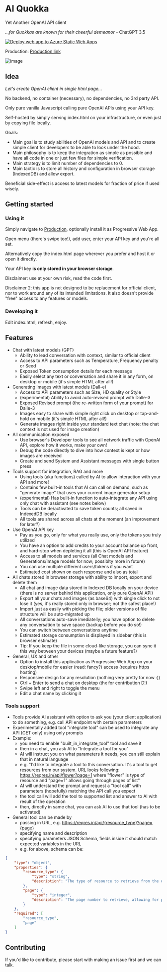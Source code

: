 # AI Quokka

Yet Another OpenAI API client

_...for Quokkas are known for their cheerful demeanor_  - ChatGPT 3.5

[![Deploy web app to Azure Static Web Apps](https://github.com/LordMsz/aiquokka/actions/workflows/azure-staticwebapp.yml/badge.svg)](https://github.com/LordMsz/aiquokka/actions/workflows/azure-staticwebapp.yml)

Production: [Production link](https://gentle-river-0082c9d03.3.azurestaticapps.net/)

![image](https://github.com/LordMsz/aiquokka/assets/33070601/76afa89f-37f6-4eb2-b639-a5f4b5a88c08)

## Idea

_Let's create OpenAI client in single html page..._

No backend, no container (necessary), no dependencies, no 3rd party API.

Only pure vanilla Javascript calling pure OpenAI APIs using your API key.

Self-hosted by simply serving index.html on your infrastructure, or even just by copying file locally.

Goals:

- Main goal is to study abilities of OpenAI models and API and to create simple client for developers to be able to look under the hood.
- Main philosophy is to keep the integration as simple as possible and have all code in one or just few files for simple verification.
- Main strategy is to limit number of dependencies to 0.
- Main tactic is to store all history and configuration in browser storage (IndexedDB) and allow export.

Beneficial side-effect is access to latest models for fraction of price if used wisely.

## Getting started

### Using it

Simply navigate to [Production](https://gentle-river-0082c9d03.3.azurestaticapps.net/), optionally install it as Progressive Web App.

Open menu (there's swipe too!), add user, enter your API key and you're all set.


Alternatively copy the index.html page wherever you prefer and host it or open it directly.


Your API key **is only stored in your browser storage**.

Disclaimer: use at your own risk, read the code first.

Disclaimer 2: this app is not designed to be replacement for official client, nor to work around any of its intended limitations. It also doesn't provide "free" access to any features or models.

### Developing it

Edit index.html, refresh, enjoy.

## Features

- Chat with latest models (GPT)
  - Ability to lead conversation with context, similar to official client
  - Access to API parameters such as Temperature, Frequency penalty or Seed
  - Exposed Token consumption details for each message
  - Easily select any text or conversation and share it in any form, on desktop or mobile (it's simple HTML after all!)
- Generating images with latest models (Dall-e)
  - Access to API parameters such as Size, HD quality or Style
  - (experimental) Ability to avoid auto-revised prompt with Dalle-3
  - Exposed Revised prompt (the re-written form of your prompt) for Dalle-3
  - Images easy to share with simple right click on desktop or tap-and-hold on mobile (it's simple HTML after all!)
  - Generate images right inside your standard text chat (note: the chat context is not used for image creation)
- All communication exposed
  - Use browser's Developer tools to see all network traffic with OpenAI API, explore how it works, make your own!
  - Debug the code directly to dive into how context is kept or how images are received
  - Create and send System and Assistant messages with single button press
- Tools support for integration, RAG and more
  - Using tools (aka functions) called by AI to allow interaction with your API and more!
  - Contains few built-in tools that AI can call on demand, such as "generate image" that uses your current image generator setup
  - (experimental) Has built-in function to auto-integrate any API using only chat with assistant (see notes below)
  - Tools can be de/activated to save token counts; all saved in IndexedDB locally
  - All tools are shared across all chats at the moment (an improvement for later?)
- Use OpenAI API key
  - Pay as you go, only for what you really use, only the tokens you truly utilized
  - You have an option to add credits to your account balance up front, and hard-stop when depleting it all (this is OpenAI API feature)
  - Access to all models and services (all Chat models and Generations/Image models for now; possiblty more in future)
  - You can use multiple different users/tokens if you want
  - Estimated cost shown on each response and also as total
- All chats stored in browser storage with ability to import, export and delete them
  - All chat and image data stored in Indexed DB locally on your device (there is no server behind this application, only pure OpenAI API)
  - Export all your chats and images (as base64) with single click to not lose it (yes, it's really stored only in browser; not the safest place!)
  - Import just as easily with picking the file; older versions of file structure will be auto-migrated up
  - All conversations auto-save imediatelly; you have option to delete any conversation to save space (backup before you do so!)
  - You can switch between conversations anytime
  - Estimated storage consumption is displayed in sidebar (this is browser estimate)
  - Tip: If you keep the file in some cloud-like storage, you can sync it this way between your devices (maybe a future feature?)
- General, UX and other
  - Option to install this application as Progressive Web App on your desktop/mobile for easier (read: fancy?) access (requires https hosting)
  - Responsive design for any resolution (nothing very pretty for now :))
  - Ctrl + Enter to send a chat on desktop (thx for contribution D!)
  - Swipe left and right to toggle the menu
  - Edit a chat name by clicking it

### Tools support
- Tools provide AI assistant with option to ask you (your client application) to do something, e.g. call API endpoint with certain parameters
- Experimentally added tool "integrate tool" can be used to integrate any API (GET only) using only prompts
- Example:
  - you need to enable "built_in_integrate_tool" tool and save it
  - then in a chat, you ask AI to "Integrate a tool for you"
  - AI will instruct you on what parameters it needs, you can still explain that in natural language
  - e.g. "I'd like to integrate a tool to this conversation. It's a tool to get resources from our system. URL looks following: https://reqres.in/api/flower?page=1 where "flower" is type of resource and "page=1" allows going through pages of list"
  - AI will understand the prompt and request a "tool call" with parameters (hopefully) matching the API call you expect
  - the tool call will add the tool to supported list and answer to AI with result of the operation
  - then, directly in same chat, you can ask AI to use that tool (has to be activated)
- General tool can be made by
  - passing in URL, e.g. https://reqres.in/api/{resource_type}?page={page}
  - specifying name and description
  - specifying parameters JSON Schema, fields inside it should match expected variables in the URL
  - e.g. for above, schema can be:

``` JSON Schema
{
    "type": "object",
    "properties": {
        "resource_type": {
            "type": "string",
            "description": "The type of resource to retrieve from the database."
        },
        "page": {
            "type": "integer",
            "description": "The page number to retrieve, allowing for pagination through the list of resources."
        }
    },
    "required": [
        "resource_type",
        "page"
    ]
}
```

## Contributing

If you'd like to contribute, please start with making an issue first and we can talk.
